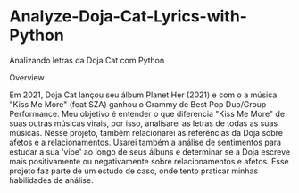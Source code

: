 # Analyze-Doja-Cat-Lyrics-with-Python

Analizando letras da Doja Cat com Python
 
Overview  
 
Em 2021, Doja Cat lançou seu álbum Planet Her (2021) e com o a música "Kiss Me More" (feat SZA) ganhou o Grammy de Best Pop Duo/Group Performance. Meu objetivo é entender o que diferencia "Kiss Me More" de suas outras músicas virais, por isso, analisarei as letras de todas as suas músicas. Nesse projeto, também relacionarei as referências da Doja sobre afetos e a relacionamentos. Usarei também a análise de sentimentos para estudar a sua 'vibe' ao longo de seus álbuns e determinar se a Doja escreve mais positivamente ou negativamente sobre relacionamentos e afetos. Esse projeto faz parte de um estudo de caso, onde tento praticar minhas habilidades de análise.